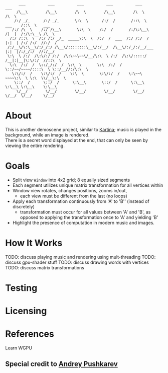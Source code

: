 ```
      ___          ___          ___          ___          ___                  ___             
     /\__\        /\__\        /\  \        /\__\        /\  \                /\  \            
    /:/ _/_      /:/ _/_       \:\  \      /:/  /       /::\  \       ___    /::\  \   ___     
   /:/ /\  \    /:/ /\__\       \:\  \    /:/  /       /:/\:\__\     /|  |  /:/\:\__\ /\__\    
  /:/ /::\  \  /:/ /:/ _/_  _____\:\  \  /:/  /  ___  /:/ /:/  /    |:|  | /:/ /:/  //:/  /    
 /:/__\/\:\__\/:/_/:/ /\__\/::::::::\__\/:/__/  /\__\/:/_/:/__/___  |:|  |/:/_/:/  //:/__/     
 \:\  \ /:/  /\:\/:/ /:/  /\:\~~\~~\/__/\:\  \ /:/  /\:\/:::::/  /__|:|__|\:\/:/  //::\  \     
  \:\  /:/  /  \::/_/:/  /  \:\  \       \:\  /:/  /  \::/~~/~~~~/::::\  \ \::/__//:/\:\  \    
   \:\/:/  /    \:\/:/  /    \:\  \       \:\/:/  /    \:\~~\    ~~~~\:\  \ \:\  \\/__\:\  \   
    \::/  /      \::/  /      \:\__\       \::/  /      \:\__\        \:\__\ \:\__\    \:\__\  
     \/__/        \/__/        \/__/        \/__/        \/__/         \/__/  \/__/     \/__/ 
```

# About

This is another demoscene project, similar to [Kartina](https://github.com/Sl1mb0); music is played in the background, while an image is rendered.  
There is a secret word displayed at the end, that can only be seen by viewing the entire rendering.

# Goals

* Split view `Window` into 4x2 grid; 8 equally sized segments
* Each segment utilizes unique matrix transformation for all vertices within
* Window view rotates, changes positions, zooms in/out, 
  * each view must be different from the last (no loops)
* Apply each transformation continuously from 'A' to 'B'' (instead of discretely)
  * transformation must occur for all values between 'A' and 'B', as opposed to applying the transformation once to 'A' and yielding 'B'
* Highlight the presence of computation in modern music and images. 

# How It Works

TODO: discuss playing music and rendering using mult-threading
TODO: discuss gpu-shader stuff
TODO: discuss drawing words with vertices
TODO: discuss matrix transformations

# Testing 

# Licensing

# References

Learn WGPU

## Special credit to [Andrey Pushkarev](https://andreypushkarev.com)

